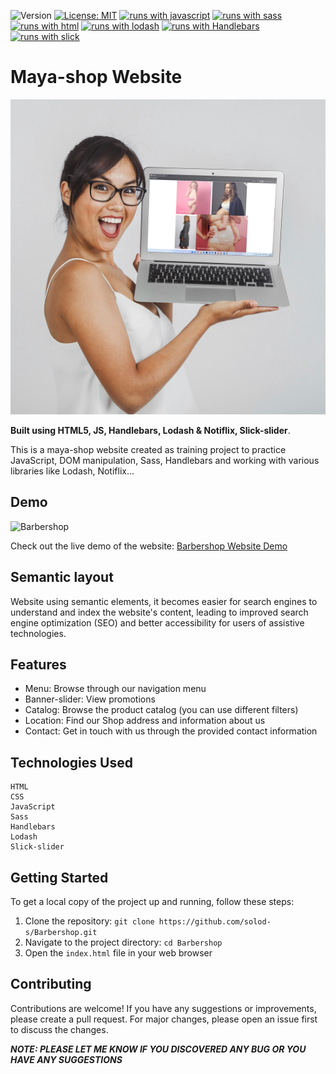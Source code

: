 ![Version](https://img.shields.io/badge/Version-1.1-blue.svg?cacheSeconds=2592000)
[![License: MIT](https://img.shields.io/badge/License-MIT-yellow.svg)](https://opensource.org/licenses/MIT)
[![runs with javascript](https://img.shields.io/badge/Runs%20with%20JavaScript-000.svg?style=flat-square&logo=javascript&labelColor=#EFD81D3)](https://developer.mozilla.org/en-US/docs/Web/JavaScript)
[![runs with sass](https://img.shields.io/badge/Runs%20with%20Sass-000.svg?style=flat-square&logo=sass&labelColor=#C66394)](https://sass-lang.com/)
[![runs with html](https://img.shields.io/badge/Runs%20with%20HTML-000.svg?style=flat-square&logo=html5&labelColor=#E1431D&logoColor=#E1431D)](https://developer.mozilla.org/en-US/docs/Glossary/HTML5)
[![runs with lodash](https://img.shields.io/badge/Runs%20with%20Lodash-000.svg?style=flat-square&logo=lodash&labelColor=#164E9C&logoColor=#164E9C)](https://lodash.com/)
[![runs with Handlebars](https://img.shields.io/badge/Runs%20with%20Handlebars-000.svg?style=flat-square&logo=handlebarsdotjs&labelColor=#164E9C&logoColor=#164E9C)](https://handlebarsjs.com/)
[![runs with slick](https://img.shields.io/badge/Runs%20with%20Slick_Slider-000.svg?style=flat-square&logo=slickpic&labelColor=#164E9C&logoColor=#164E9C)](https://kenwheeler.github.io/slick/)

# Maya-shop Website

![Barbershop](/public//img/1-min.jpg)

**Built using HTML5, JS, Handlebars, Lodash & Notiflix, Slick-slider**.

This is a maya-shop website created as training project to practice JavaScript, DOM manipulation,
Sass, Handlebars and working with various libraries like Lodash, Notiflix...

## Demo

![Barbershop](/public//img/maya.gif)

Check out the live demo of the website:
[Barbershop Website Demo](https://solod-s.github.io/Maya/)

## Semantic layout

Website using semantic elements, it becomes easier for search engines to understand and index the
website's content, leading to improved search engine optimization (SEO) and better accessibility for
users of assistive technologies.

## Features

- Menu: Browse through our navigation menu
- Banner-slider: View promotions
- Catalog: Browse the product catalog (you can use different filters)
- Location: Find our Shop address and information about us
- Contact: Get in touch with us through the provided contact information

## Technologies Used

    HTML
    CSS
    JavaScript
    Sass
    Handlebars
    Lodash
    Slick-slider

## Getting Started

To get a local copy of the project up and running, follow these steps:

1. Clone the repository: `git clone https://github.com/solod-s/Barbershop.git`
2. Navigate to the project directory: `cd Barbershop`
3. Open the `index.html` file in your web browser

## Contributing

Contributions are welcome! If you have any suggestions or improvements, please create a pull
request. For major changes, please open an issue first to discuss the changes.

**_NOTE: PLEASE LET ME KNOW IF YOU DISCOVERED ANY BUG OR YOU HAVE ANY SUGGESTIONS_**

